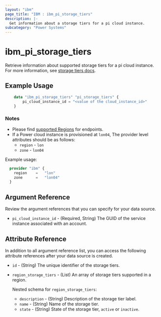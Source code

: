```yaml
---
layout: "ibm"
page_title: "IBM : ibm_pi_storage_tiers"
description: |-
  Get information about a storage tiers for a pi cloud instance.
subcategory: "Power Systems"
---
```


# ibm_pi_storage_tiers

Retrieve information about supported storage tiers for a pi cloud instance. For more information, see [storage tiers docs](https://cloud.ibm.com/apidocs/power-cloud#pcloud-cloudinstances-storagetiers-getall).

## Example Usage

```terraform
    data "ibm_pi_storage_tiers" "pi_storage_tiers" {
        pi_cloud_instance_id = "<value of the cloud_instance_id>"
    }
```

### Notes

- Please find [supported Regions](https://cloud.ibm.com/apidocs/power-cloud#endpoint) for endpoints.
- If a Power cloud instance is provisioned at `lon04`, The provider level attributes should be as follows:
  - `region` - `lon`
  - `zone` - `lon04`

Example usage:

  ```terraform
    provider "ibm" {
      region    =   "lon"
      zone      =   "lon04"
    }
  ```

## Argument Reference

Review the argument references that you can specify for your data source.

- `pi_cloud_instance_id` - (Required, String) The GUID of the service instance associated with an account.

## Attribute Reference

In addition to all argument reference list, you can access the following attribute references after your data source is created.

- `id` - (String) The unique identifier of the storage tiers.
- `region_storage_tiers` - (List) An array of storage tiers supported in a region.

    Nested schema for `region_storage_tiers`:
  - `description` - (String) Description of the storage tier label.
  - `name` - (String) Name of the storage tier.
  - `state` - (String) State of the storage tier, `active` or `inactive`.
